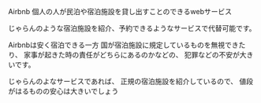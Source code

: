 
Airbnb
個人の人が民泊や宿泊施設を貸し出すことのできるwebサービス

じゃらんのような宿泊施設を紹介、予約できるようなサービスで代替可能です。


Airbnbは安く宿泊できる一方
国が宿泊施設に規定しているものを無視できたり、
家事が起きた時の責任がどちらにあるのかなどの、
犯罪などの不安が大きいです。

じゃらんのよなサービスであれば、
正規の宿泊施設を紹介しているので、
値段がはるものの安心は大きいでしょう



